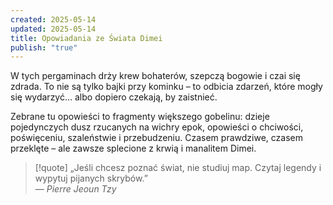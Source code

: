 ```yaml
---
created: 2025-05-14
updated: 2025-05-14
title: Opowiadania ze Świata Dimei
publish: "true"
---
```

W tych pergaminach drży krew bohaterów, szepczą bogowie i czai się zdrada. To nie są tylko bajki przy kominku – to odbicia zdarzeń, które mogły się wydarzyć… albo dopiero czekają, by zaistnieć.

Zebrane tu opowieści to fragmenty większego gobelinu: dzieje pojedynczych dusz rzucanych na wichry epok, opowieści o chciwości, poświęceniu, szaleństwie i przebudzeniu. Czasem prawdziwe, czasem przeklęte – ale zawsze splecione z krwią i manalitem Dimei.

>[!quote] „Jeśli chcesz poznać świat, nie studiuj map. Czytaj legendy i wypytuj pijanych skrybów.”  
>— _Pierre Jeoun Tzy_